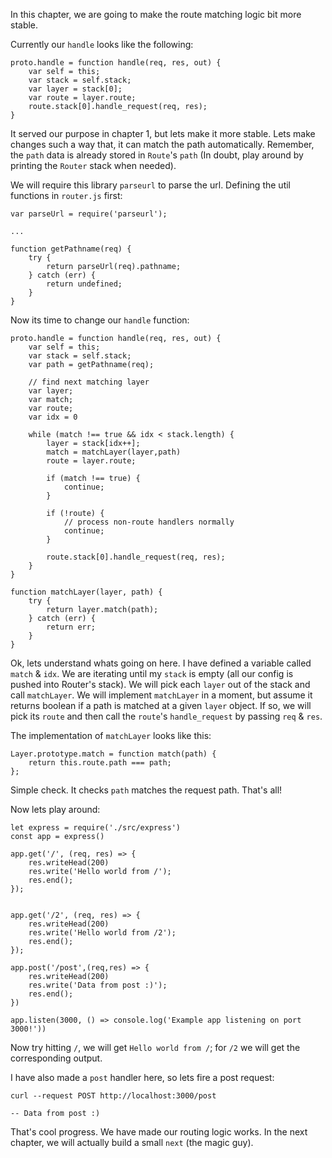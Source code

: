 In this chapter, we are going to make the route matching logic bit more stable.

Currently our `handle` looks like the following:


```
proto.handle = function handle(req, res, out) {
    var self = this;
    var stack = self.stack;
    var layer = stack[0];
    var route = layer.route;
    route.stack[0].handle_request(req, res);
}
```

It served our purpose in chapter 1, but lets make it more stable. Lets make changes such a way that, it can
match the path automatically. Remember, the `path` data is already stored in `Route`'s `path` (In doubt, play
around by printing the `Router` stack when needed).

We will require this library `parseurl` to parse the url. Defining the util functions in `router.js` first:


```
var parseUrl = require('parseurl');

...

function getPathname(req) {
    try {
        return parseUrl(req).pathname;
    } catch (err) {
        return undefined;
    }
}
```

Now its time to change our `handle` function:


```
proto.handle = function handle(req, res, out) {
    var self = this;
    var stack = self.stack;
    var path = getPathname(req);

    // find next matching layer
    var layer;
    var match;
    var route;
    var idx = 0

    while (match !== true && idx < stack.length) {
        layer = stack[idx++];
        match = matchLayer(layer,path)
        route = layer.route;

        if (match !== true) {
            continue;
        }

        if (!route) {
            // process non-route handlers normally
            continue;
        }

        route.stack[0].handle_request(req, res);
    }
}

function matchLayer(layer, path) {
    try {
        return layer.match(path);
    } catch (err) {
        return err;
    }
}
```

Ok, lets understand whats going on here. I have defined a variable called `match` & `idx`. We are iterating until my
`stack` is empty (all our config is pushed into Router's stack). We will pick each `layer` out of the stack and call
`matchLayer`. We will implement `matchLayer` in a moment, but assume it returns boolean if a path is matched at a given
`layer` object. If so, we will pick its `route` and then call the `route`'s `handle_request` by passing `req` & `res`.

The implementation of `matchLayer` looks like this:

```
Layer.prototype.match = function match(path) {
    return this.route.path === path;
};
```

Simple check. It checks `path` matches the request path. That's all!

Now lets play around:

```
let express = require('./src/express')
const app = express()

app.get('/', (req, res) => {
    res.writeHead(200)
    res.write('Hello world from /');
    res.end();
});


app.get('/2', (req, res) => {
    res.writeHead(200)
    res.write('Hello world from /2');
    res.end();
});

app.post('/post',(req,res) => {
    res.writeHead(200)
    res.write('Data from post :)');
    res.end();
})

app.listen(3000, () => console.log('Example app listening on port 3000!'))
```

Now try hitting `/`, we will get `Hello world from /`; for `/2` we will get the corresponding output.

I have also made a `post` handler here, so lets fire a post request:

```
curl --request POST http://localhost:3000/post

-- Data from post :)
```

That's cool progress. We have made our routing logic works. In the next chapter, we will actually build a small
`next` (the magic guy).